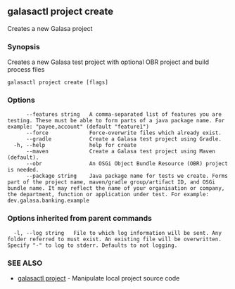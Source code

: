 ## galasactl project create

Creates a new Galasa project

### Synopsis

Creates a new Galasa test project with optional OBR project and build process files

```
galasactl project create [flags]
```

### Options

```
      --features string   A comma-separated list of features you are testing. These must be able to form parts of a java package name. For example: "payee,account" (default "feature1")
      --force             Force-overwrite files which already exist.
      --gradle            Create a Galasa test project using Gradle.
  -h, --help              help for create
      --maven             Create a Galasa test project using Maven (default).
      --obr               An OSGi Object Bundle Resource (OBR) project is needed.
      --package string    Java package name for tests we create. Forms part of the project name, maven/gradle group/artifact ID, and OSGi bundle name. It may reflect the name of your organisation or company, the department, function or application under test. For example: dev.galasa.banking.example
```

### Options inherited from parent commands

```
  -l, --log string   File to which log information will be sent. Any folder referred to must exist. An existing file will be overwritten. Specify "-" to log to stderr. Defaults to not logging.
```

### SEE ALSO

* [galasactl project](galasactl_project.md)	 - Manipulate local project source code

